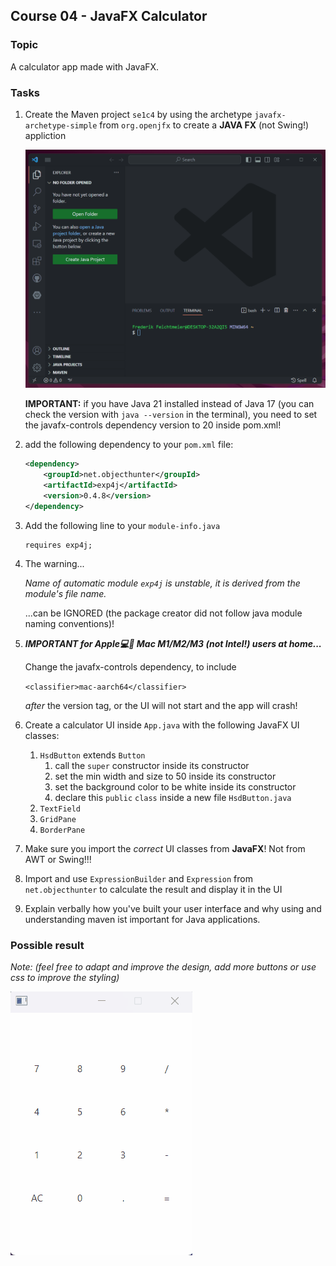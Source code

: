 ## Course 04 - JavaFX Calculator

### Topic

A calculator app made with JavaFX.

### Tasks

1. Create the Maven project ```se1c4``` by using the archetype `javafx-archetype-simple` from `org.openjfx` to create a **JAVA FX** (not Swing!) appliction

    ![](images/vscode_maven_java_app.gif)

    **IMPORTANT:** if you have Java 21 installed instead of Java 17 (you can check the version with `java --version` in the terminal),
   you need to set the javafx-controls dependency version to 20 inside pom.xml!

3. add the following dependency to your `pom.xml` file:
   
    ```xml
    <dependency>
        <groupId>net.objecthunter</groupId>
        <artifactId>exp4j</artifactId>
        <version>0.4.8</version>
    </dependency>
    ```
4. Add the following line to your `module-info.java`

    ```
    requires exp4j;
    ```
    
5. The warning...

    *Name of automatic module `exp4j` is unstable, it is derived from the module's file name.*
  
   ...can be IGNORED (the package creator did not follow java module naming conventions)!

6. ***IMPORTANT for Apple💻🍎 Mac M1/M2/M3 (not Intel!) users at home...***

   Change the javafx-controls dependency, to include

   `<classifier>mac-aarch64</classifier>`

   *after* the version tag, or the UI will not start and the app will crash!
    
7. Create a calculator UI inside `App.java` with the following JavaFX UI classes:
   1. `HsdButton` extends `Button`
      1. call the `super` constructor inside its constructor
      2. set the min width and size to 50 inside its constructor
      3. set the background color to be white inside its constructor
      4. declare this `public` `class` inside a new file `HsdButton.java`
   2. `TextField`
   3. `GridPane`
   4. `BorderPane`
8. Make sure you import the *correct* UI classes from **JavaFX**! Not from AWT or Swing!!!
9. Import and use `ExpressionBuilder` and `Expression` from `net.objecthunter` to calculate the result and display it in the UI
10. Explain verbally how you've built your user interface and why using and understanding maven ist important for Java applications.

### Possible result

*Note: (feel free to adapt and improve the design, add more buttons or use css to improve the styling)*

![](images/calc.gif)
